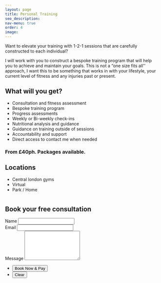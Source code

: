 ```yaml
---
layout: page
title: Personal Training
seo_description:
nav-menu: true
order: 4
image: 
---
```


<section class="row">
    <div class="8u 12u(small)">
        <p>Want to elevate your training with 1-2-1 sessions that are carefully constructed to each individual?</p>
        <p>I will work with you to construct a bespoke training program that will help you to achieve and maintain your goals. This is not a “one size fits all'' approach, I want this to be something that works in with your lifestyle, your current level of fitness and any injuries past or present.</p>
        <h2>What will you get?</h2>
        <ul>
            <li>Consultation and fitness assessment</li>
            <li>Bespoke training program</li>
            <li>Progress assessments</li>
            <li>Weekly or Bi-weekly check-ins</li>
            <li>Nutritional analysis and guidance</li>
            <li>Guidance on training outside of sessions</li>
            <li>Accountability and support</li>
            <li>Direct access to contact me when needed</li>
        </ul>  
        <h3>From £40ph. Packages available.</h3>
        <h2>Locations</h2>
        <ul>
            <li>Central london gyms</li>
            <li>Virtual</li>
            <li>Park / Home</li>
        </ul>  
    </div>
    <div class="4u 12u(small)">
        <span class="image">
            <img src="{{ 'assets/images/personal-training-weights.jpg' | relative_url }}" alt="">
        </span>
    </div>
</section>

<section>
    <h2>Book your free consultation</h2>
    <form action="https://formspree.io/xvowjeen" method="POST">
        <div class="field half first">
            <label for="name">Name</label>
            <input type="text" name="name" required/>
        </div>
        <div class="field half">
            <label for="email">Email</label>
            <input type="text" name="_replyto" id="email" required/>
        </div>
        <div class="field">
            <label for="message">Message</label>
            <textarea name="message" id="message" rows="6"></textarea>
        </div>
        <ul class="actions">
            <li><input type="submit" value="Book Now & Pay" class="special" /></li>
            <li><input type="reset" value="Clear" /></li>
        </ul>
    </form>
</section>
